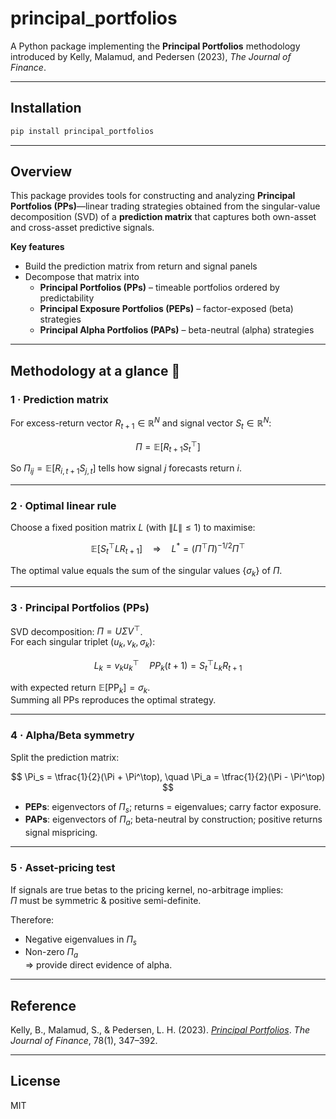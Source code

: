 # principal_portfolios

A Python package implementing the **Principal Portfolios** methodology introduced by Kelly, Malamud, and Pedersen (2023), *The Journal of Finance*.

---

## Installation

```bash
pip install principal_portfolios
```

---

## Overview

This package provides tools for constructing and analyzing **Principal Portfolios (PPs)**—linear trading strategies obtained from the singular-value decomposition (SVD) of a **prediction matrix** that captures both own-asset and cross-asset predictive signals.

**Key features**

- Build the prediction matrix from return and signal panels  
- Decompose that matrix into  
  - **Principal Portfolios (PPs)** – timeable portfolios ordered by predictability  
  - **Principal Exposure Portfolios (PEPs)** – factor-exposed (beta) strategies  
  - **Principal Alpha Portfolios (PAPs)** – beta-neutral (alpha) strategies  

---

## Methodology at a glance 📐

### 1 · Prediction matrix  

For excess-return vector $R_{t+1} \in \mathbb{R}^{N}$ and signal vector $S_t \in \mathbb{R}^{N}$:

$$
\Pi = \mathbb{E}[R_{t+1} S_t^\top]
$$

So $\Pi_{ij} = \mathbb{E}[R_{i,t+1} S_{j,t}]$ tells how signal $j$ forecasts return $i$.

---

### 2 · Optimal linear rule  

Choose a fixed position matrix $L$ (with $\| L \| \leq 1$) to maximise:

$$
\mathbb{E}[S_t^\top L R_{t+1}]
\quad \Rightarrow \quad
L^* = (\Pi^\top \Pi)^{-1/2} \Pi^\top
$$


The optimal value equals the sum of the singular values $\{\sigma_k\}$ of $\Pi$.

---

### 3 · Principal Portfolios (PPs)  

SVD decomposition: $\Pi = U \Sigma V^\top$.  
For each singular triplet $(u_k, v_k, \sigma_k)$:

$$ 
L_k = v_k u_k^\top  \quad
{PP}_k(t+1) = {S_t^\top} {L_k} {R_{t+1}} 
$$

with expected return $\mathbb{E}[\text{PP}_k] = \sigma_k$.  
Summing all PPs reproduces the optimal strategy.

---

### 4 · Alpha/Beta symmetry  

Split the prediction matrix:

$$
\Pi_s = \tfrac{1}{2}(\Pi + \Pi^\top), \quad
\Pi_a = \tfrac{1}{2}(\Pi - \Pi^\top)
$$

- **PEPs**: eigenvectors of $\Pi_s$; returns = eigenvalues; carry factor exposure.  
- **PAPs**: eigenvectors of $\Pi_a$; beta-neutral by construction; positive returns signal mispricing.

---

### 5 · Asset-pricing test  

If signals are true betas to the pricing kernel, no-arbitrage implies:  
$\Pi$ must be symmetric & positive semi-definite.  

Therefore:  
- Negative eigenvalues in $\Pi_s$  
- Non-zero $\Pi_a$  
⇒ provide direct evidence of alpha.

---

## Reference

Kelly, B., Malamud, S., & Pedersen, L. H. (2023). [*Principal Portfolios*](https://doi.org/10.1111/jofi.13199). *The Journal of Finance*, 78(1), 347–392.

---

## License

MIT
```